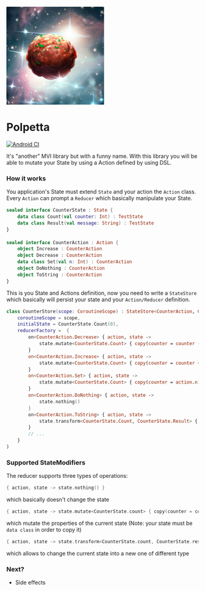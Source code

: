 ![polpetta](extra/polpetta-logo.png) 
# Polpetta
[![Android CI](https://github.com/mcatta/polpetta/actions/workflows/test.yml/badge.svg)](https://github.com/mcatta/polpetta/actions/workflows/test.yml)

It's "another" MVI library but with a funny name.
With this library you will be able to mutate your State by using a Action defined by using DSL.

### How it works
You application's State must extend `State` and your action the `Action` class. Every `Action` can prompt a `Reducer` which basically manipulate your State.

```kotlin
sealed interface CounterState : State {
    data class Count(val counter: Int) : TestState
    data class Result(val message: String) : TestState
}

sealed interface CounterAction : Action {
    object Increase : CounterAction
    object Decrease : CounterAction
    data class Set(val n: Int) : CounterAction
    object DoNothing : CounterAction
    object ToString : CounterAction
}
```

This is you State and Actions definition, now you need to write a `StateStore` which basically will persist your state and your `Action/Reducer` definition.

```kotlin
class CounterStore(scope: CoroutineScope) : StateStore<CounterAction, CounterState>(
    coroutineScope = scope,
    initialState = CounterState.Count(0),
    reducerFactory =  {
        on<CounterAction.Decrease> { action, state ->
            state.mutate<CounterState.Count> { copy(counter = counter - 1) }
        }
        on<CounterAction.Increase> { action, state ->
            state.mutate<CounterState.Count> { copy(counter = counter + 1) }
        }
        on<CounterAction.Set> { action, state ->
            state.mutate<CounterState.Count> { copy(counter = action.n) }
        }
        on<CounterAction.DoNothing> { action, state ->
            state.nothing()
        }
        on<CounterAction.ToString> { action, state ->
            state.transform<CounterState.Count, CounterState.Result> { CounterState.Result(counter.toString()) }
        }
        // ...
    }
)
```

### Supported StateModifiers

The reducer supports three types of operations:
```kotlin
{ action, state -> state.nothing() }
```
which basically doesn't change the state

```kotlin
{ action, state -> state.mutate<CounterState.count> { copy(counter = counter + 1) } }
```
which mutate the properties of the current state (Note: your state must be `data class` in order to copy it)

```kotlin
{ action, state -> state.transform<CounterState.count, CounterState.result> { CounterState.Result(counter.toString()) } }
```
which allows to change the current state into a new one of different type

### Next?
- Side effects